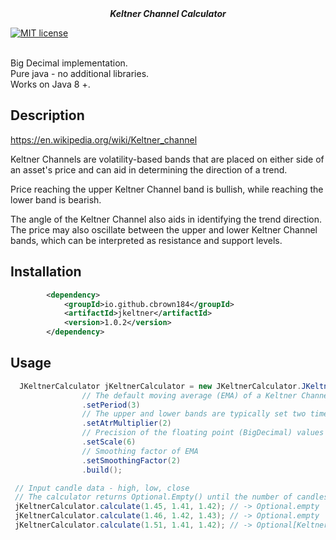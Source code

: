
<div align="center">
    <b><em>Keltner Channel Calculator</em></b><br>
</div>


[![MIT license](http://img.shields.io/badge/license-MIT-brightgreen.svg?style=flat)](http://opensource.org/licenses/MIT)

<br>Big Decimal implementation.
<br>Pure java - no additional libraries.
<br>Works on Java 8 +.

## Description
https://en.wikipedia.org/wiki/Keltner_channel

Keltner Channels are volatility-based bands that are placed on either side of an asset's price and can aid in determining the direction of a trend.

Price reaching the upper Keltner Channel band is bullish, while reaching the lower band is bearish.

The angle of the Keltner Channel also aids in identifying the trend direction. The price may also oscillate between the upper and lower Keltner Channel bands, which can be interpreted as resistance and support levels.
## Installation

```xml
        <dependency>
            <groupId>io.github.cbrown184</groupId>
            <artifactId>jkeltner</artifactId>
            <version>1.0.2</version>
        </dependency>
```
## Usage

```java
  JKeltnerCalculator jKeltnerCalculator = new JKeltnerCalculator.JKeltnerBuilder()
                // The default moving average (EMA) of a Keltner Channel is 20 periods
                .setPeriod(3)
                // The upper and lower bands are typically set two times the average true range (ATR) above and below the EMA
                .setAtrMultiplier(2)
                // Precision of the floating point (BigDecimal) values returned
                .setScale(6)
                // Smoothing factor of EMA
                .setSmoothingFactor(2)
                .build();

 // Input candle data - high, low, close
 // The calculator returns Optional.Empty() until the number of candles supplied is equal to the set period
 jKeltnerCalculator.calculate(1.45, 1.41, 1.42); // -> Optional.empty
 jKeltnerCalculator.calculate(1.46, 1.42, 1.43); // -> Optional.empty
 jKeltnerCalculator.calculate(1.51, 1.41, 1.42); // -> Optional[KeltnerBand{upperBand=1.54, midBand=1.42, lowerBand=1.30}]

```

